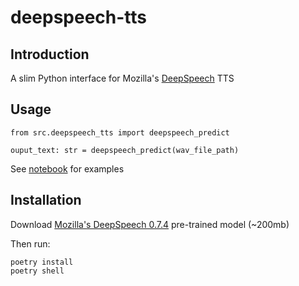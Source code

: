 # deepspeech-tts


## Introduction

A slim Python interface for Mozilla's [DeepSpeech](https://github.com/mozilla/DeepSpeech/) TTS

## Usage


```
from src.deepspeech_tts import deepspeech_predict

ouput_text: str = deepspeech_predict(wav_file_path)
```

See [notebook](notebooks/Examples.ipynb) for examples

## Installation

Download [Mozilla's DeepSpeech 0.7.4](https://github.com/mozilla/DeepSpeech/releases) pre-trained model (~200mb)

Then run:

```
poetry install
poetry shell
```
